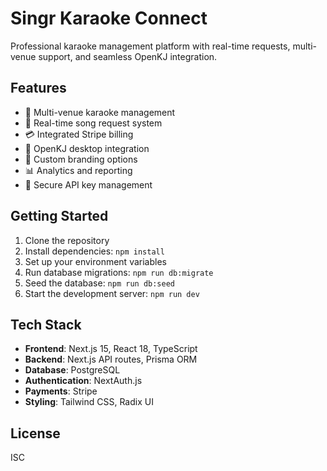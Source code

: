 # Singr Karaoke Connect

Professional karaoke management platform with real-time requests, multi-venue support, and seamless OpenKJ integration.

## Features

- 🎤 Multi-venue karaoke management
- 📱 Real-time song request system
- 💳 Integrated Stripe billing
- 🔗 OpenKJ desktop integration
- 🎨 Custom branding options
- 📊 Analytics and reporting
- 🔐 Secure API key management

## Getting Started

1. Clone the repository
2. Install dependencies: `npm install`
3. Set up your environment variables
4. Run database migrations: `npm run db:migrate`
5. Seed the database: `npm run db:seed`
6. Start the development server: `npm run dev`

## Tech Stack

- **Frontend**: Next.js 15, React 18, TypeScript
- **Backend**: Next.js API routes, Prisma ORM
- **Database**: PostgreSQL
- **Authentication**: NextAuth.js
- **Payments**: Stripe
- **Styling**: Tailwind CSS, Radix UI

## License

ISC